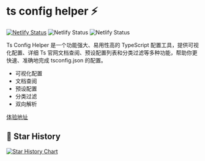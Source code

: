 # ts config helper ⚡

[![Netlify Status](https://api.netlify.com/api/v1/badges/5e16facc-03d0-4bee-8196-a01a370a4e47/deploy-status)](https://app.netlify.com/sites/tsconfighelper/deploys)
![Netlify Status](https://img.shields.io/github/license/yue1123/ts-config-helper?style=flat-square)
![Netlify Status](https://img.shields.io/github/v/tag/yue1123/ts-config-helper?label=Tag%20&logo=github&style=flat-square)

Ts Config Helper 是一个功能强大、易用性高的 TypeScript 配置工具，提供可视化配置、详细 Ts 官网文档查阅、预设配置列表和分类过滤等多种功能，帮助你更快速、准确地完成 tsconfig.json 的配置。

- 可视化配置
- 文档查阅
- 预设配置
- 分类过滤
- 双向解析

[体验地址](https://tsconfiger.netlify.app/)

## 🌟 Star History

[![Star History Chart](https://api.star-history.com/svg?repos=yue1123/ts-config-helper&type=Timeline)](https://star-history.com/#yue1123/ts-config-helper&Timeline)
